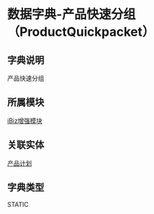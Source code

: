 # 数据字典-产品快速分组（ProductQuickpacket）
## 字典说明
产品快速分组

## 所属模块
[iBiz增强模块](../module/ibiz)

## 关联实体
[产品计划](../module/zentao/ProductPlan)

## 字典类型
STATIC



